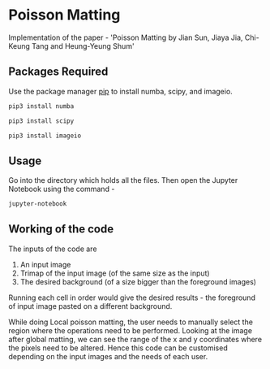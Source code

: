 # Poisson Matting

Implementation of the paper - 'Poisson Matting by Jian Sun, Jiaya Jia, Chi-Keung Tang and Heung-Yeung Shum'

## Packages Required

Use the package manager [pip](https://pip.pypa.io/en/stable/) to install numba, scipy, and imageio.

```bash
pip3 install numba
```
```bash
pip3 install scipy
```

```bash
pip3 install imageio
```

## Usage
Go into the directory which holds all the files. Then open the Jupyter Notebook using the command -

```bash
jupyter-notebook
```

## Working of the code
The inputs of the code are 
1) An input image
2) Trimap of the input image (of the same size as the input)
3) The desired background (of a size bigger than the foreground images)

Running each cell in order would give the desired results - the foreground of input image pasted on a different background.

While doing Local poisson matting, the user needs to manually select the region where the operations need to be performed. Looking at the image after global matting, we can see the range of the x and y coordinates where the pixels need to be altered. Hence this code can be customised depending on the input images and the needs of each user.
